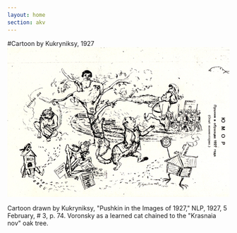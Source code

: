 ```yaml
---
layout: home
section: akv
---
```


#Cartoon by Kukryniksy, 1927
![](../Images/Cartoons/Kuk_Pushkin27o.jpg)

Cartoon drawn by Kukryniksy, &quot;Pushkin in the Images of 1927,&quot; NLP, 1927, 5 February, # 3, p. 74. Voronsky as a learned cat chained to the &quot;Krasnaia nov&quot; oak tree.